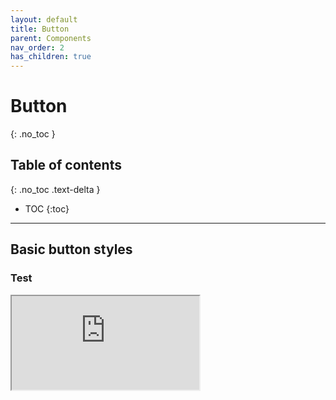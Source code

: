 ```yaml
---
layout: default
title: Button
parent: Components
nav_order: 2
has_children: true
---
```


# Button
{: .no_toc }

## Table of contents
{: .no_toc .text-delta }

- TOC
{:toc}

---

## Basic button styles
### Test
<div>
  <iframe src="https://ui-components-ui-components-test.os99.gov.ab.ca/iframe.html?id=component-library-basic-elements-button--variants&args=" markdown="block" />
</div>
